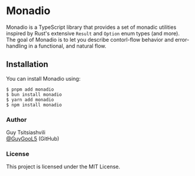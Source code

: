 # Monadio

Monadio is a TypeScript library that provides a set of monadic utilities inspired by Rust's extensive `Result` and `Option` enum types (and more).  
The goal of Monadio is to let you describe contorl-flow behavior and error-handling in a functional, and natural flow.

## Installation

You can install Monadio using:

`$ pnpm add monadio`  
`$ bun install monadio`  
`$ yarn add monadio`  
`$ npm install monadio`  

### Author

Guy Tsitsiashvili  
[@GuyGooL5](https://github.com/GuyGooL5) (GitHub)

### License
This project is licensed under the MIT License.
